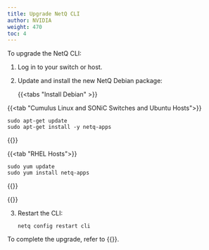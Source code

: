 ```yaml
---
title: Upgrade NetQ CLI
author: NVIDIA
weight: 470
toc: 4
---
```


To upgrade the NetQ CLI:

1. Log in to your switch or host.

2. Update and install the new NetQ Debian package:

    {{<tabs "Install Debian" >}}

{{<tab "Cumulus Linux and SONiC Switches and Ubuntu Hosts">}}

```
sudo apt-get update
sudo apt-get install -y netq-apps
```

{{</tab>}}

{{<tab "RHEL Hosts">}}

```
sudo yum update
sudo yum install netq-apps
```

{{</tab>}}

{{</tabs>}}

3. Restart the CLI:

    ```
    netq config restart cli
    ```

To complete the upgrade, refer to {{<link url="Install-NetQ-CLI/#configure-the-netq-cli" text="Configure the NetQ CLI">}}.
